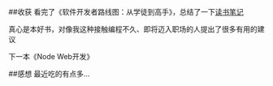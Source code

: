##收获
看完了《软件开发者路线图：从学徒到高手》，总结了一下[读书笔记](http://lingyucoder.github.io/reading/apprenticeship-patterns/README.html)

真心是本好书，对像我这种接触编程不久、即将迈入职场的人提出了很多有用的建议

下一本《Node Web开发》

##感想
最近吃的有点多...
